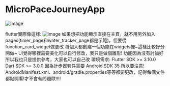 # MicroPaceJourneyApp
![image](https://github.com/user-attachments/assets/1d06fe6f-b188-44f6-8bb0-aa9eb2924dfb)

flutter實際像這樣:
![image](https://github.com/user-attachments/assets/4fbaf6db-ab04-4d76-9ce3-fbeab7044aeb)
如果想把功能顯示直接在主頁，就不用另外加入pages(timer_page和water_tracker_page都是示範)，但要從function_card_widget做更改
每個人都創建一個功能在widgets裡~這樣比較好分開做~
UI覺得哪裡需要美化可以自行修改，我只是做個雛形!
功能因為沒有討論好所以我也只是提供參考，大家也可以自己改
環境需求:
Flutter SDK >= 3.10.0
Dart SDK >= 3.0.0
因為計步器套件需要 Android SDK 35 所以要注意!
AndroidManifest.xml、android/gradle.properties等等都要更改，記得每個文件都點開看!才不會有問題歐!!!!
